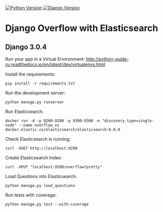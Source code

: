 [![Python Version](https://img.shields.io/badge/python-3.6-brightgreen.svg)](https://python.org)
[![Django Version](https://img.shields.io/badge/django-3.0.4-brightgreen.svg)](https://djangoproject.com)

# Django Overflow with Elasticsearch

## Django 3.0.4

Run your app in a Virtual Environment: http://python-guide-ru.readthedocs.io/en/latest/dev/virtualenvs.html

Install the requirements:

```
pip install -r requirements.txt
```

Run the development server:

```
python manage.py runserver
```

Run Elasticsearch:

```
docker run -d -p 9200:9200 -p 9300:9300 -e "discovery.type=single-node" --name overflow_es docker.elastic.co/elasticsearch/elasticsearch:6.0.0
```

Check Elasticsearch is running:

```
curl -XGET http://localhost:9200
```

Create Elasticsearch Index:

```
curl -XPUT "localhost:9200/overflow?pretty"
```

Load Questions into Elasticsearch:

```
python manage.py load_questions
```

Run tests with coverage:

```
python manage.py test --with-coverage
```